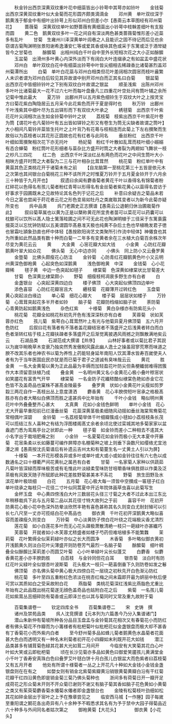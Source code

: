 <!-- { "loadSidebar": true } -->
　　秋金铃出西京深黄双纹重叶花中细蘂皆出小铃萼中其萼亦如铃叶
　　金钱菊　出西京深黄双纹重叶似大金菊而花形圆齐颇类滴滴金
　　邓州黄　单叶双纹深于鹅黄浅于郁金中有细叶出铃萼上形似邓州白但差小尔【愚斋云本草图经有邓州菊花】
　　蔷薇菊　深黄双纹单叶如野蔷薇有黄细蘂出小铃萼中枝榦差细叶有支股而圆
　　黄二色　鹅黄双纹多叶一花之间自有深淡两色甚类蔷薇菊惟形差小近蘂多有乱叶
　　甘菊　生雍州川泽深黄单叶闾巷之人且能识之固不待记而后见也余窃谓古菊陶渊明张景阳谢希逸潘安仁等或爱其香或咏其色或采于东篱或泛于酒斚疑皆今之甘菊也
　　酴醿菊　出相州纯白千叶自中至外长短相次花之大小正如酴醿
　　玉盆菊　出滑州多叶黄心内深外淡而下有阔白大叶连缀承之有如盆盂中盛花状
　　邓州白　单叶双纹白花中有细蘂出铃萼中叶皆尖细相去稀疎香比诸菊甚烈盖邓州菊潭所出
　　白菊　单叶白花蘂与邓州白相类但花叶差阔相次圆宻而枝叶麄繁人未识者谓为邓州白后较见其异故谱中别开邓州白而正其名曰白菊
　　银盆菊　出西京花中皆细铃铃叶之下别有双纹白叶故谓之银盆
　　顺圣浅紫　出陈州邓州多叶叶比诸菊最大一花不过六七叶而每叶盘叠凡三四重花叶空处间有筒叶辅之余所记菊中惟此最大
　　夏万铃　出鄜州开以五月紫色细铃生于双纹大叶之上按灵宝方曰菊花紫白陶隐居云五月采今此花紫色而开于夏是得时也
　　秋万铃　出鄜州千叶浅紫其中细叶尽为五出铎形而下有双纹大叶承之
　　綉毬菊　出西京千叶紫花花叶尖阔相次丛生如金铃菊中铃叶之状
　　荔枝菊　枝紫出西京千叶紫花叶卷为筒【谓花叶也凡菊铃叶有五出皆如铎铃之形又有卷生为筒无尖缺者故谓之筒叶】大小相间凡菊铃并蘂皆生托叶之上叶背乃有花蕚与枝相连而此菊上下左右攅聚而生故俗以为荔枝者以其花形正圆故也花有红者与此同名
　　垂丝粉红　出西京千叶叶细如茸攅聚相次花下亦无托叶
　　杨妃菊　粉红千叶散如乱茸而枝叶细小嫋嫋有态合蝉菊　粉红筒叶花形细者与蘂杂比方盛开时筒之大者裂为两翅如飞舞状一枝之杪凡三四花
　　红二色　出西京千叶深淡红丛有两色而花叶之中间生筒叶大小相映方盛开时筒之大者裂为二三与花叶相杂比茸茸然
　　桃花菊　粉红单叶中有黄蘂其色正类桃花开于诸菊未有之前
　　【自龙脑第一至桃花第三十五皆是依元木之次第也其间银台白菊桃花三种不该所开之时惟夏万铃开于五月夏金铃开于六月余三十种皆于九月开也】
　　叙遗曰余闻有麝香菊者黄花千叶以香得名有锦菊者粉红碎花以色得名有孩儿菊者粉红青萼以形得名有金丝菊者紫花黄心以蘂得名尝访于好事求于园圃既未之见故特论其名色列于记花之后
　　补意曰余疑古之菊品未若今日之富也尝闻于莳花者云花之形色变易如牡丹之类嵗取其变者以为新今此菊亦疑所变也
　　呉中品类
　　呉门老圃史正志撰谱【愚斋云公退朝归休治圃栽菊作此】
　　叙曰菊草属也以黄为正是以槩称黄花所宜贵者苗可以菜花可以药囊可以枕酿可以饮所以髙人隐士篱落畦圃之间不可无此花也陶渊明植于三径采于东篱裛露掇英泛以忘忧钟防赋以五美谓圆华髙悬准天极也纯黄不杂后土色也早植晩发君子徳也冒霜吐頴象劲直也杯中体轻【愚按欧阳询艺文类聚所引作流中轻体】神僊食也其为所重如此然品类有数十种而白菊一二年多有变黄者余在三水植大白菊百余株次年尽变为黄花云云
　　黄
　　大金黄　心宻花瓣大如大钱
　　小金黄　心防红花瓣鹅黄叶翠大如众花
　　佛头菊　无心中边亦同
　　小佛头　同上防小又云叠罗黄
　　金墪菊　比佛头颇瘦花心防洼
　　金铃菊　心防青红花瓣鹅黄色叶小又云明州黄深色御袍黄　心起突色如深鹅黄
　　浅色御袍黄　中深
　　金钱菊　心小花瓣稀
　　毬子黄　中边一色突起如毬子
　　棣棠菊　色深黄如棣棠状比甘菊差大
　　甘菊　色深黄比棣棠颇小
　　野菊　细瘦枝柯凋衰多野生亦有白者
　　白
　　金盏银台　心突起深黄四边白
　　楼子佛顶　心大突起似佛顶四边单叶
　　添色喜容　心防红花瓣宻且大
　　纒枝菊　花瓣薄开过转红色
　　玉盘菊　黄心突起淡白缘边
　　单心菊　细花心瓣大
　　楼子菊　层层状如楼子
　　万铃菊　心茸茸突起花多半开者如铃
　　脑子菊　花瓣防绉缩如脑子状
　　荼防菊　心青黄防起如鹅黄浅色
　　杂色红紫
　　十様菊　黄白杂様亦有防紫花头小
　　桃花菊　花瓣全如桃花秋初先开色有浅深深秋亦有白者
　　芙蓉菊　状如芙蓉亦红色
　　孩儿菊　紫萼白心茸茸然叶上有光与他菊异夏月佛顶菊　五六月开色防红
　　后叙曰花有落者有不落者盖花瓣结宻者不落盛开之后浅黄者转白而白色者渐转红枯于枝上花瓣扶疎者多落盛开之后渐觉离披遇风雨撼之则飘散满地矣云云
　　石湖品类
　　石湖范成大撰谱【并序】
　　山林好事者或以菊比君子其説以为嵗华晼晩草木变衰乃独奕然秀发傲睨风露此幽人逸士之操虽寂寥荒寒而味道之腴不改其乐者也神农书以菊为养性上药能轻身延年南阳人饮其潭水皆寿百嵗使夫人者有为于当年医国庇民亦犹是而已菊于君子之道诚有臭味哉云云
　　黄花
　　胜金黄　一名大金黄菊以黄为正此品最为丰缛而加轻盈花叶防尖但条梗纎弱难得团簇作大本须留意扶植乃成
　　叠金黄　一名明州黄又名小金黄花心极小叠叶秾宻状如笑靥花有富贵气开早
　　棣棠菊　一名金防子花纎秾酷似棣棠色艳如赤金它花色皆不及盖奇品也窠株不甚髙金陵最多
　　叠罗黄　状如小金黄花叶尖瘦如剪罗縠三两花自作一髙枝出丛上意度潇洒
　　麝香黄　花心丰腴傍短叶宻承之格极髙胜亦有白者大略似白佛顶而胜之逺甚呉中比年始有
　　千叶小金钱　略似明州黄花叶中外叠叠整齐心甚大
　　太真黄　花如小金钱色鲜明
　　单叶小金钱　花心尤大开最早重阳前已烂漫垂丝菊　花蘂深黄茎极柔细随风动揺如垂丝海棠鸳鸯菊花常相偶叶深碧
　　金铃菊　一名荔枝菊举体千叶细瓣簇成小毬如小荔枝枝条长茂可以揽结江东人喜种之有结为浮图楼阁髙丈余者余顷北使过栾城其地多菊家家以盆盎遮门悉为鸾鳯亭台之状即此一种
　　毬子菊　如金铃而差小二种相去不逺其大小名字出于栽培肥瘠之别
　　小金铃　一名夏菊花如金铃而极小无大本夏中开藤菊　花宻条柔以长如藤蔓可编作屏障亦名棚菊种之坡上则垂下袅数尺如缨络尤宜池潭之濒【愚斋按沈氏菊谱后有补遗云吉州太和有菊蔓生名一丈黄土人引以为屏】
　　十様菊　一本开花形模各异或多叶或单叶或大或小或如金铃往往有六七色以成数通名之曰十様衢严间花黄杭之属邑有白者
　　甘菊　一名家菊人家种以供蔬茹凡菊叶皆深緑而厚味极苦或有毛惟此叶淡緑柔莹味防甘咀嚼香味俱胜撷以作羮及泛茶极有风致天随子所赋即此种花差胜野菊甚美本不系花
　　野菊　旅生田野及水滨花单叶极琐细
　　白花
　　五月菊　花心极大每一须皆中空攅成一匾毬子红白单叶绕承之每枝只一花径二寸叶似同蒿夏中开近年院体画草虫喜以此菊写生
　　金杯玉盘　中心黄四傍浅白大叶三数层花头径三寸菊之大者不过此本出江东比年稍移栽呉下此与五月菊二品以其花径寸特大故列之于前
　　喜容千叶　花初开防黄花心极小花中色深外防晕淡欣然丰艳有喜色甚称其名久则变白尤耐封殖可以引长七八尺至一丈亦可揽结白花中髙品也
　　御衣黄　千叶花初开深鹅黄大略似喜容而差疎瘦久则变白
　　万铃菊　中心淡黄防子傍白花叶绕之花端极尖香尤清烈
　　莲花菊　如小白莲花多叶而无心花头疎极萧散清絶一枝只一葩緑叶亦甚纎巧
　　芙蓉菊　开就者如小木芙蓉尤秾盛者如楼子芍药但难培植多不能繁橆
　　茉莉菊　花叶繁缛全似茉莉緑叶亦似之长大而圆净
　　木香菊　多叶略似御衣黄初开浅鹅黄久则淡白花叶尖薄盛开则防卷芳气最烈一名脑子菊
　　酴醿菊　细叶稠叠全似酴醿比茉莉差小而圆艾叶菊　心小叶单緑叶尖长似蓬艾
　　白麝香　似麝香黄花差小亦丰腴韵胜
　　白荔枝　与金铃同但花白耳
　　银杏菊　淡白时有防红花叶尖緑叶全似银杏叶波斯菊　花头极大一枝只一葩喜倒垂下久则防卷如发之鬈
　　佛顶菊　亦名佛头菊中黄心极大四傍白花一层绕之初秋先开白色渐沁防红
　　桃花菊　多叶至四五重粉红色浓淡在桃杏红梅之间未霜即开最为妍丽中秋后便可赏以其质如白之受采故附白花
　　燕脂菊　类桃花菊深红浅紫比燕脂色尤重比年始有之此品既出桃花菊遂无顔色盖奇品也姑附白花之后
　　紫菊　一名孩儿菊花如紫茸丛茁细碎防有菊香或云即泽兰也以其与菊同时又常及重九故附于菊

　　百菊集谱卷一
　　钦定四库全书
　　百菊集谱卷二
　　宋　史铸　撰
　　诸州及禁苑品类
　　呉人沈竞撰谱【元本列为六篇愚今乃分入集谱诸门】
　　潜山朱新仲有菊坡所种各分品目玉盘盂与金铃菊其花相次又有春菊花小而防红者有佛头菊花不作瓣而为小筩様者有枇杷菊叶似枇杷花似金盏银盘而极大却不甚香有丁香菊花小而外紫内白者
　　至今舒州菊多品如蜂儿菊者鹅黄色水晶菊者花面甚大色白而透明又有一种名末利菊者初开花小四瓣如末利既开花大如钱
　　潜江品类甚多有铺茸菊色緑其花甚大光如茸二月间开
　　今临安有大笑菊其花白心叶叶如大笑或云即枇杷菊
　　顷在长沙见菊亦多品如黄色曰御爱笑靥孩儿黄满堂金小千叶丁香寿安真珠白色曰叠罗艾叶毬白饼十月白孩儿白银盆大而色紫者曰荔枝菊又有五月开者
　　他处有所谓十様菊者一丛之上开花凡十种如大金钱小金钱金盏银盘则在在有之
　　如婺女则有销金北紫菊紫瓣黄沿销银黄菊黄瓣白沿有干红菊花瓣干红四沿黄色即是销金菊三菊乃佛头菊种也
　　浙间多有荷菊日开一瓣开足成荷花之形众菊未开则不开众菊已谢则不谢又有脑子菊其香如脑子花色黄如小黄菊之类又有茱萸菊麝香菊水僊菊水僊者即金盏银台也
　　金陵有松菊枝叶劲细如松其花如碎金层出于宻叶之上予在豫章尝见之
　　临安西马城【一作塍】园子每嵗至重阳谓之鬭花各出奇异有八十余种予不暇悉求其名有为予于禁中大园子得菊品近六十种多与外间同名者姑次第之
　　御袍黄菊【大花头】　　　　御衣黄【小花头】

